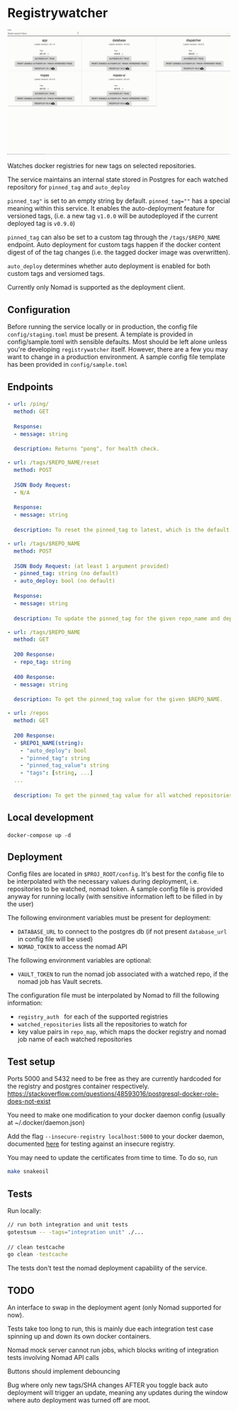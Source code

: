 # Registrywatcher

![Frontend](public/gifs/search.gif)

Watches docker registries for new tags on selected repositories.

The service maintains an internal state stored in Postgres for each watched repository for `pinned_tag` and `auto_deploy`

`pinned_tag"` is set to an empty string by default. `pinned_tag=""` has a special meaning within this service. It enables the auto-deployment feature for versioned tags, (i.e. a new tag `v1.0.0` will be autodeployed if the current deployed tag is `v0.9.0`)

`pinned_tag` can also be set to a custom tag through the `/tags/$REPO_NAME` endpoint. Auto deployment for custom tags happen if the docker content digest of of the tag changes (i.e. the tagged docker image was overwritten).

`auto_deploy` determines whether auto deployment is enabled for both custom tags and versiomed tags.

Currently only Nomad is supported as the deployment client.

## Configuration

Before running the service locally or in production, the config file `config/staging.toml` must be present. A template is provided in config/sample.toml with sensible defaults. Most should be left alone unless you're developing `registrywatcher` itself. However, there are a few you may want to change in a production environment.
A sample config file template has been provided in `config/sample.toml`

## Endpoints

```yml
- url: /ping/
  method: GET

  Response:
  - message: string

  description: Returns "pong", for health check.
```

```yml
- url: /tags/$REPO_NAME/reset
  method: POST

  JSON Body Request:
  - N/A

  Response:
  - message: string

  description: To reset the pinned_tag to latest, which is the default value. See top of the README for more info.
```

```yml
- url: /tags/$REPO_NAME
  method: POST

  JSON Body Request: (at least 1 argument provided)
  - pinned_tag: string (no default)
  - auto_deploy: bool (no default)

  Response:
  - message: string

  description: To update the pinned_tag for the given repo_name and deploy it regardless of current deployed tag.
```

```yml
- url: /tags/$REPO_NAME
  method: GET

  200 Response:
  - repo_tag: string

  400 Response:
  - message: string

  description: To get the pinned_tag value for the given $REPO_NAME.
```

```yml
- url: /repos
  method: GET

  200 Response:
  - $REPO1_NAME(string):
    - "auto_deploy": bool
    - "pinned_tag": string
    - "pinned_tag_value": string
    - "tags": [string, ...]
  ...

  description: To get the pinned_tag value for all watched repositories.
```

## Local development

`docker-compose up -d`

## Deployment

Config files are located in `$PROJ_ROOT/config`. It's best for the config file to be interpolated with the necessary values during deployment, i.e. repositories to be watched, nomad token. A sample config file is provided anyway for running locally (with sensitive information left to be filled in by the user)

The following environment variables must be present for deployment:
- `DATABASE_URL` to connect to the postgres db (if not present `database_url` in config file will be used)
- `NOMAD_TOKEN` to access the nomad API

The following environment variables are optional:
- `VAULT_TOKEN` to run the nomad job associated with a watched repo, if the nomad job has Vault secrets.

The configuration file must be interpolated by Nomad to fill the following information:
- `registry_auth ` for each of the supported registries
- `watched_repositories` lists all the repositories to watch for
- key value pairs in `repo_map`, which maps the docker registry and nomad job name of each watched repositories

## Test setup

Ports 5000 and 5432 need to be free as they are currently hardcoded for the registry and postgres container respectively.
https://stackoverflow.com/questions/48593016/postgresql-docker-role-does-not-exist

You need to make one modification to your docker daemon config (usually at ~/.docker/daemon.json)

Add the flag `--insecure-registry localhost:5000` to your docker daemon, documented [here](https://docs.docker.com/registry/insecure/) for testing against an insecure registry.

You may need to update the certificates from time to time. To do so, run

```bash
make snakeoil
```

## Tests

Run locally:

```bash
// run both integration and unit tests
gotestsum -- -tags="integration unit" ./...

// clean testcache
go clean -testcache
```

The tests don't test the nomad deployment capability of the service.

## TODO

An interface to swap in the deployment agent (only Nomad supported for now).

Tests take too long to run, this is mainly due each integration test case spinning up and down its own docker containers.

Nomad mock server cannot run jobs, which blocks writing of integration tests involving Nomad API calls

Buttons should implement debouncing

Bug where only new tags/SHA changes AFTER you toggle back auto deployment will trigger an update, meaning any updates during the window where auto deployment was turned off are moot.
